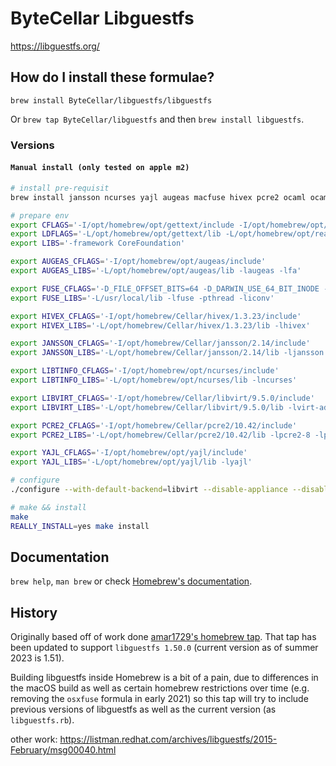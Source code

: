 # ByteCellar Libguestfs

https://libguestfs.org/

## How do I install these formulae?

`brew install ByteCellar/libguestfs/libguestfs`

Or `brew tap ByteCellar/libguestfs` and then `brew install libguestfs`.

### Versions

#### `Manual install (only tested on apple m2)`

```bash
# install pre-requisit
brew install jansson ncurses yajl augeas macfuse hivex pcre2 ocaml ocaml-findlib

# prepare env
export CFLAGS='-I/opt/homebrew/opt/gettext/include -I/opt/homebrew/opt/readline/include -I/opt/homebrew/opt/libmagic/include -I/opt/homebrew/Cellar/pcre2/10.42/include'
export LDFLAGS='-L/opt/homebrew/opt/gettext/lib -L/opt/homebrew/opt/readline/lib -L/opt/homebrew/opt/libmagic/lib -L/opt/homebrew/Cellar/pcre2/10.42/lib'
export LIBS='-framework CoreFoundation'

export AUGEAS_CFLAGS='-I/opt/homebrew/opt/augeas/include'
export AUGEAS_LIBS='-L/opt/homebrew/opt/augeas/lib -laugeas -lfa'

export FUSE_CFLAGS='-D_FILE_OFFSET_BITS=64 -D_DARWIN_USE_64_BIT_INODE -I/usr/local/include/fuse'
export FUSE_LIBS='-L/usr/local/lib -lfuse -pthread -liconv'

export HIVEX_CFLAGS='-I/opt/homebrew/Cellar/hivex/1.3.23/include'
export HIVEX_LIBS='-L/opt/homebrew/Cellar/hivex/1.3.23/lib -lhivex'

export JANSSON_CFLAGS='-I/opt/homebrew/Cellar/jansson/2.14/include'
export JANSSON_LIBS='-L/opt/homebrew/Cellar/jansson/2.14/lib -ljansson'

export LIBTINFO_CFLAGS='-I/opt/homebrew/opt/ncurses/include'
export LIBTINFO_LIBS='-L/opt/homebrew/opt/ncurses/lib -lncurses'

export LIBVIRT_CFLAGS='-I/opt/homebrew/Cellar/libvirt/9.5.0/include'
export LIBVIRT_LIBS='-L/opt/homebrew/Cellar/libvirt/9.5.0/lib -lvirt-admin -lvirt-lxc -lvirt-qemu -lvirt'

export PCRE2_CFLAGS='-I/opt/homebrew/Cellar/pcre2/10.42/include'
export PCRE2_LIBS='-L/opt/homebrew/Cellar/pcre2/10.42/lib -lpcre2-8 -lpcre2-16 -lpcre2-32'

export YAJL_CFLAGS='-I/opt/homebrew/opt/yajl/include'
export YAJL_LIBS='-L/opt/homebrew/opt/yajl/lib -lyajl'

# configure
./configure --with-default-backend=libvirt --disable-appliance --disable-daemon --disable-ocaml --disable-lua --disable-haskell --disable-erlang --disable-gobject --disable-php --disable-perl --disable-golang --disable-python --disable-ruby --disable-dependency-tracking --disable-silent-rules --prefix=$PWD/output

# make && install
make 
REALLY_INSTALL=yes make install
```

## Documentation

`brew help`, `man brew` or check [Homebrew's documentation](https://docs.brew.sh).

## History

Originally based off of work done [amar1729's homebrew tap](https://github.com/amar1729/homebrew-libguestfs).
That tap has been updated to support `libguestfs 1.50.0` (current version as of summer 2023 is 1.51).

Building libguestfs inside Homebrew is a bit of a pain, due to differences in the macOS build as well as certain homebrew restrictions over time (e.g. removing the `osxfuse` formula in early 2021) so this tap will try to include previous versions of libguestfs as well as the current version (as `libguestfs.rb`).

other work:
https://listman.redhat.com/archives/libguestfs/2015-February/msg00040.html
